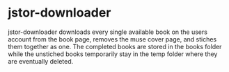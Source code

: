 # jstor-downloader
jstor-downloader downloads every single available book on the users account from the book page, removes the muse cover page, 
and stiches them together as one.
The completed books are stored in the books folder while the unstiched books temporarily stay in the temp folder where they are eventually deleted.
